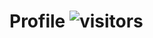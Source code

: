 # Profile  ![visitors](https://visitor-badge.glitch.me/badge?page_id=110754049&left_color=green&right_color=red)